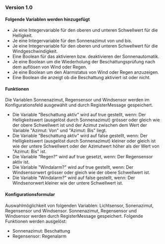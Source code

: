 ### Version 1.0

#### Folgende Variablen werden hinzugefügt 

* Je eine Integervariable für den oberen und unteren Schwellwert für die Helligkeit.
* Je eine Integervariable für den Sonnenazimut von und bis.
* Je eine Integervariable für den oberen und unteren Schwellwert für die Windgeschwindigkeit.
* Eine Boolean für das aktivieren bzw. deaktivieren der Sonnenautomatik.
* Je eine Boolean um die Wiederholung der Beschattungsprüfung nach dem auflösen von Wind oder Regen.
* Je eine Boolean um den Alarmstatus von Wind oder Regen anzuzeigen.
* Eine Boolean die anzeigt ob die Beschattung aktiviert ist oder nicht.
   
#### Funktionen 

Die Variablen Sonnenazimut, Regensensor und Windsensor werden im Konfigurationsfeld ausgewählt und durch RegisterMessage gespeichert.
* Die Variable "Beschattung aktiv" wird auf true gestellt, wenn: Der Helligkeitswert (ausgelöst durch Sonnenazimut) grösser oder gleich wie der obere Schwellwert ist und der Azimut zwischen dem Wert der Variable "Azimut: Von" und "Azimut: Bis" liegt.
* Die Variable "Beschattung aktiv" wird auf false gestellt, wenn: Der Helligkeitswert (ausgelöst durch Sonnenazimut) kleiner oder gleich ist wie der untere Schwellwert oder der Azimutwert höher als der Wert von "Azimut: Bis" ist.
* Die Variable "Regen?" wird auf true gesetzt, wenn: Der Regensensor aktiv ist.
* Die Variable "Windalarm?" wird auf true gestellt, wenn: Der Windsensorwert grösser oder gleich wie der obere Schwellwert ist.
* Die Variable "Windalarm?" wird auf false gestellt, wenn: Der Windsenorwert kleiner wie der untere Schwellwert ist.

#### Konfigurationsformular

Auswahlmöglichkeit von folgenden Variablen: Lichtsensor, Sonenazimut, Regensensor und Windsensor.
Sonnenazimut, Regensensor und Windsensor werden durch RegisterMessage gespeichert. 
Folgende Funktionen werden ausgelöst:
* Sonnenazimut: Beschattung
* Regensensor: Regenalarm